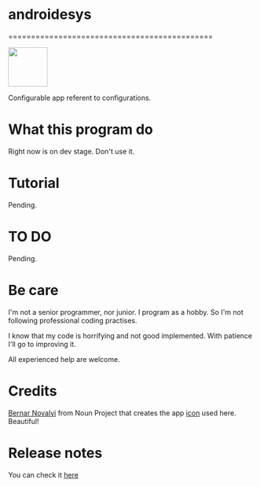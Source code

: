 # androidesys
=============================================

<img src="https://raw.githubusercontent.com/adgellida/androidesys/master/images/androidesys.ico" width="80">

Configurable app referent to configurations.

What this program do
=============================================

Right now is on dev stage. Don't use it.

Tutorial
=============================================

Pending.

TO DO
=============================================

Pending.

Be care
=============================================

I'm not a senior programmer, nor junior. I program as a hobby. So I'm not following professional coding practises.

I know that my code is horrifying and not good implemented. With patience I'll go to improving it.

All experienced help are welcome.

Credits
=============================================

[Bernar Novalyi](https://thenounproject.com/bernar.novalyi/) from Noun Project that creates the app [icon](https://thenounproject.com/term/terminal/715962/) used here. Beautiful!

Release notes
=============================================

You can check it [here](https://github.com/adgellida/androidesys/releases)